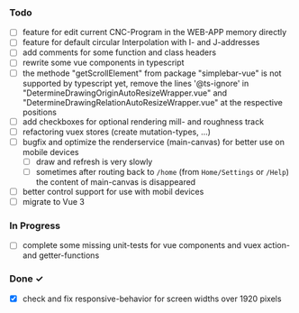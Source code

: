 ### Todo

- [ ] feature for edit current CNC-Program in the WEB-APP memory directly
- [ ] feature for default circular Interpolation with I- and J-addresses
- [ ] add comments for some function and class headers
- [ ] rewrite some vue components in typescript
- [ ] the methode "getScrollElement" from package  "simplebar-vue"  is not supported by typescript yet, remove the lines '@ts-ignore' in "DetermineDrawingOriginAutoResizeWrapper.vue" and "DetermineDrawingRelationAutoResizeWrapper.vue" at the respective positions
- [ ] add checkboxes for optional rendering mill- and roughness track
- [ ] refactoring vuex stores  (create mutation-types, ...)
- [ ] bugfix and optimize the renderservice (main-canvas) for better use on mobile devices
    - [ ] draw and refresh is very slowly
    - [ ] sometimes after routing back to `/home` (from `Home/Settings` or `/Help`) the content of main-canvas is disappeared
- [ ] better control support for use with mobil devices
- [ ] migrate to Vue 3

### In Progress

- [ ] complete some missing unit-tests for vue components and vuex action- and getter-functions

### Done ✓

- [x] check and fix responsive-behavior for screen widths over 1920 pixels